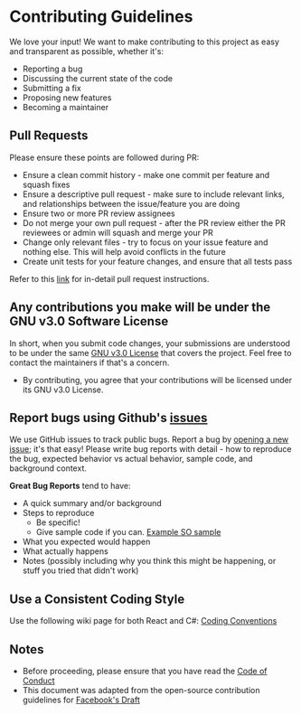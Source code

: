 # Contributing Guidelines

We love your input! We want to make contributing to this project as easy and transparent as possible, whether it's:

- Reporting a bug
- Discussing the current state of the code
- Submitting a fix
- Proposing new features
- Becoming a maintainer

## Pull Requests

Please ensure these points are followed during PR:

- Ensure a clean commit history - make one commit per feature and squash fixes
- Ensure a descriptive pull request - make sure to include relevant links, and relationships between the issue/feature you are doing
- Ensure two or more PR review assignees
- Do not merge your own pull request - after the PR review either the PR reviewees or admin will squash and merge your PR
- Change only relevant files - try to focus on your issue feature and nothing else. This will help avoid conflicts in the future
- Create unit tests for your feature changes, and ensure that all tests pass

Refer to this [link](https://github.com/SE701Group3/git-brunching/wiki/Git-Workflow) for in-detail pull request instructions.

## Any contributions you make will be under the GNU v3.0 Software License

In short, when you submit code changes, your submissions are understood to be under the same [GNU v3.0 License](https://www.gnu.org/licenses/gpl-3.0.en.html) that covers the project. Feel free to contact the maintainers if that's a concern.

- By contributing, you agree that your contributions will be licensed under its GNU v3.0 License.

## Report bugs using Github's [issues](https://github.com/SE701Group3/restaurant-manager/issues)

We use GitHub issues to track public bugs. Report a bug by [opening a new issue](); it's that easy! Please write bug reports with detail - how to reproduce the bug, expected behavior vs actual behavior, sample code, and background context.

**Great Bug Reports** tend to have:

- A quick summary and/or background
- Steps to reproduce
  - Be specific!
  - Give sample code if you can. [Example SO sample](http://stackoverflow.com/q/12488905/180626)
- What you expected would happen
- What actually happens
- Notes (possibly including why you think this might be happening, or stuff you tried that didn't work)

## Use a Consistent Coding Style

Use the following wiki page for both React and C#: [Coding Conventions](https://github.com/SE701Group3/restaurant-manager/wiki/Coding-Conventions)

## Notes

- Before proceeding, please ensure that you have read the [Code of Conduct](CODE_OF_CONDUCT.md)
- This document was adapted from the open-source contribution guidelines for [Facebook's Draft](https://github.com/facebook/draft-js/blob/a9316a723f9e918afde44dea68b5f9f39b7d9b00/CONTRIBUTING.md)
